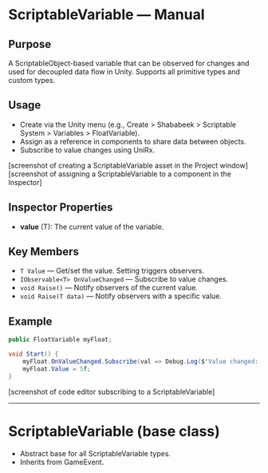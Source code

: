 # ScriptableVariable<T> — Manual

## Purpose
A ScriptableObject-based variable that can be observed for changes and used for decoupled data flow in Unity. Supports all primitive types and custom types.

## Usage
- Create via the Unity menu (e.g., Create > Shababeek > Scriptable System > Variables > FloatVariable).
- Assign as a reference in components to share data between objects.
- Subscribe to value changes using UniRx.

[screenshot of creating a ScriptableVariable asset in the Project window]
[screenshot of assigning a ScriptableVariable to a component in the Inspector]

## Inspector Properties
- **value** (T): The current value of the variable.

## Key Members
- `T Value` — Get/set the value. Setting triggers observers.
- `IObservable<T> OnValueChanged` — Subscribe to value changes.
- `void Raise()` — Notify observers of the current value.
- `void Raise(T data)` — Notify observers with a specific value.

## Example
```csharp
public FloatVariable myFloat;

void Start() {
    myFloat.OnValueChanged.Subscribe(val => Debug.Log($"Value changed: {val}"));
    myFloat.Value = 5f;
}
```

[screenshot of code editor subscribing to a ScriptableVariable]

---

# ScriptableVariable (base class)

- Abstract base for all ScriptableVariable<T> types.
- Inherits from GameEvent. 